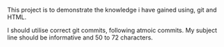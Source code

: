 This project is to demonstrate the knowledge i have gained using, git and HTML.

I should utilise correct git commits, following atmoic commits. My subject line should be informative and 50 to 72 characters.

